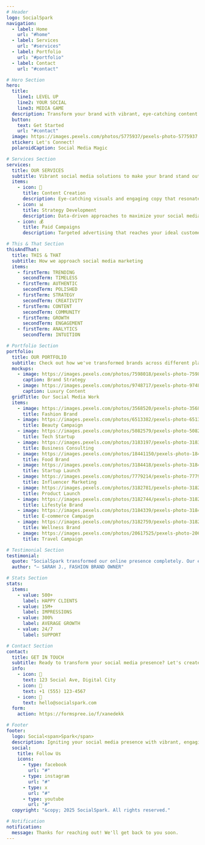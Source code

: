 ```yaml
---
# Header
logo: SocialSpark
navigation:
  - label: Home
    url: "#home"
  - label: Services
    url: "#services"
  - label: Portfolio
    url: "#portfolio"
  - label: Contact
    url: "#contact"

# Hero Section
hero:
  title:
    line1: LEVEL UP
    line2: YOUR SOCIAL
    line3: MEDIA GAME
  description: Transform your brand with vibrant, eye-catching content that connects, engages, and converts your audience into loyal fans.
  button:
    text: Get Started
    url: "#contact"
  image: https://images.pexels.com/photos/5775937/pexels-photo-5775937.jpeg?auto=compress&cs=tinysrgb&w=1260&h=750&dpr=2
  sticker: Let's Connect!
  polaroidCaption: Social Media Magic

# Services Section
services:
  title: OUR SERVICES
  subtitle: Vibrant social media solutions to make your brand stand out from the crowd
  items:
    - icon: 📱
      title: Content Creation
      description: Eye-catching visuals and engaging copy that resonates with your audience and reflects your brand's unique personality.
    - icon: 📊
      title: Strategy Development
      description: Data-driven approaches to maximize your social media ROI with customized plans that align with your goals.
    - icon: 💰
      title: Paid Campaigns
      description: Targeted advertising that reaches your ideal customers with creative that converts scrollers into buyers.

# This & That Section
thisAndThat:
  title: THIS & THAT
  subtitle: How we approach social media marketing
  items:
    - firstTerm: TRENDING
      secondTerm: TIMELESS
    - firstTerm: AUTHENTIC
      secondTerm: POLISHED
    - firstTerm: STRATEGY
      secondTerm: CREATIVITY
    - firstTerm: CONTENT
      secondTerm: COMMUNITY
    - firstTerm: GROWTH
      secondTerm: ENGAGEMENT
    - firstTerm: ANALYTICS
      secondTerm: INTUITION

# Portfolio Section
portfolio:
  title: OUR PORTFOLIO
  subtitle: Check out how we've transformed brands across different platforms
  mockups:
    - image: https://images.pexels.com/photos/7598018/pexels-photo-7598018.jpeg?auto=compress&cs=tinysrgb&w=1260&h=750&dpr=2
      caption: Brand Strategy
    - image: https://images.pexels.com/photos/9748717/pexels-photo-9748717.jpeg?auto=compress&cs=tinysrgb&w=1260&h=750&dpr=2
      caption: Luxury Content
  gridTitle: Our Social Media Work
  items:
    - image: https://images.pexels.com/photos/3568520/pexels-photo-3568520.jpeg?auto=compress&cs=tinysrgb&w=1260&h=750&dpr=2
      title: Fashion Brand
    - image: https://images.pexels.com/photos/6513382/pexels-photo-6513382.jpeg?auto=compress&cs=tinysrgb&w=1260&h=750&dpr=2
      title: Beauty Campaign
    - image: https://images.pexels.com/photos/5082579/pexels-photo-5082579.jpeg?auto=compress&cs=tinysrgb&w=1260&h=750&dpr=2
      title: Tech Startup
    - image: https://images.pexels.com/photos/3183197/pexels-photo-3183197.jpeg?auto=compress&cs=tinysrgb&w=1260&h=750&dpr=2
      title: Business Consulting
    - image: https://images.pexels.com/photos/18441150/pexels-photo-18441150/free-photo-of-illuminated-sign-on-building-facade-at-night.jpeg?auto=compress&cs=tinysrgb&w=1260&h=750&dpr=2
      title: Food Brand
    - image: https://images.pexels.com/photos/3184418/pexels-photo-3184418.jpeg?auto=compress&cs=tinysrgb&w=1260&h=750&dpr=2
      title: Startup Launch
    - image: https://images.pexels.com/photos/7779214/pexels-photo-7779214.jpeg?auto=compress&cs=tinysrgb&w=1260&h=750&dpr=2
      title: Influencer Marketing
    - image: https://images.pexels.com/photos/3182781/pexels-photo-3182781.jpeg?auto=compress&cs=tinysrgb&w=1260&h=750&dpr=2
      title: Product Launch
    - image: https://images.pexels.com/photos/3182744/pexels-photo-3182744.jpeg?auto=compress&cs=tinysrgb&w=1260&h=750&dpr=2
      title: Lifestyle Brand
    - image: https://images.pexels.com/photos/3184339/pexels-photo-3184339.jpeg?auto=compress&cs=tinysrgb&w=1260&h=750&dpr=2
      title: E-commerce Campaign
    - image: https://images.pexels.com/photos/3182759/pexels-photo-3182759.jpeg?auto=compress&cs=tinysrgb&w=1260&h=750&dpr=2
      title: Wellness Brand
    - image: https://images.pexels.com/photos/20617525/pexels-photo-20617525/free-photo-of-skiers-going-down-a-marked-trail.jpeg?auto=compress&cs=tinysrgb&w=1260&h=750&dpr=2
      title: Travel Campaign

# Testimonial Section
testimonial:
  quote: "SocialSpark transformed our online presence completely. Our engagement is up 300% and we're seeing real business results!"
  author: "— SARAH J., FASHION BRAND OWNER"

# Stats Section
stats:
  items:
    - value: 500+
      label: HAPPY CLIENTS
    - value: 15M+
      label: IMPRESSIONS
    - value: 300%
      label: AVERAGE GROWTH
    - value: 24/7
      label: SUPPORT

# Contact Section
contact:
  title: GET IN TOUCH
  subtitle: Ready to transform your social media presence? Let's create something amazing together!
  info:
    - icon: 📍
      text: 123 Social Ave, Digital City
    - icon: 📱
      text: +1 (555) 123-4567
    - icon: 📧
      text: hello@socialspark.com
  form:
    action: https://formspree.io/f/xanedekk

# Footer
footer:
  logo: Social<span>Spark</span>
  description: Igniting your social media presence with vibrant, engaging content that stands out.
  social:
    title: Follow Us
    icons:
      - type: facebook
        url: "#"
      - type: instagram
        url: "#"
      - type: x
        url: "#"
      - type: youtube
        url: "#"
  copyright: "&copy; 2025 SocialSpark. All rights reserved."

# Notification
notification:
  message: Thanks for reaching out! We'll get back to you soon.
---
```

